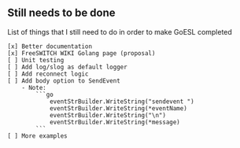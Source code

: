 ## Still needs to be done

List of things that I still need to do in order to make GoESL completed
```
[x] Better documentation
[x] FreeSWITCH WIKI Golang page (proposal)
[ ] Unit testing
[ ] Add log/slog as default logger
[ ] Add reconnect logic
[ ] Add body option to SendEvent
    - Note:
        ```go
        	eventStrBuilder.WriteString("sendevent ")
	        eventStrBuilder.WriteString(*eventName)
	        eventStrBuilder.WriteString("\n")
	        eventStrBuilder.WriteString(*message)
        ```
[ ] More examples
```
